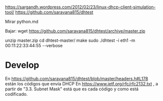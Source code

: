 https://sargandh.wordpress.com/2012/02/23/linux-dhcp-client-simulation-tool/
https://github.com/saravana815/dhtest

Mirar python.md

Bajar:
wget https://github.com/saravana815/dhtest/archive/master.zip

unzip master.zip
cd dhtest-master/
make
sudo ./dhtest -i eth1 -m 00:11:22:33:44:55 --verbose



# Develop

En https://github.com/saravana815/dhtest/blob/master/headers.h#L178 están los códigos que envía DHCP
En https://www.ietf.org/rfc/rfc2132.txt , a partir de "3.3. Subnet Mask" está que es cada código y como está codificado.
